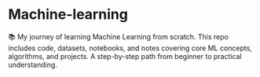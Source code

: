 # Machine-learning
📚 My journey of learning Machine Learning from scratch. This repo includes code, datasets, notebooks, and notes covering core ML concepts, algorithms, and projects. A step-by-step path from beginner to practical understanding.
